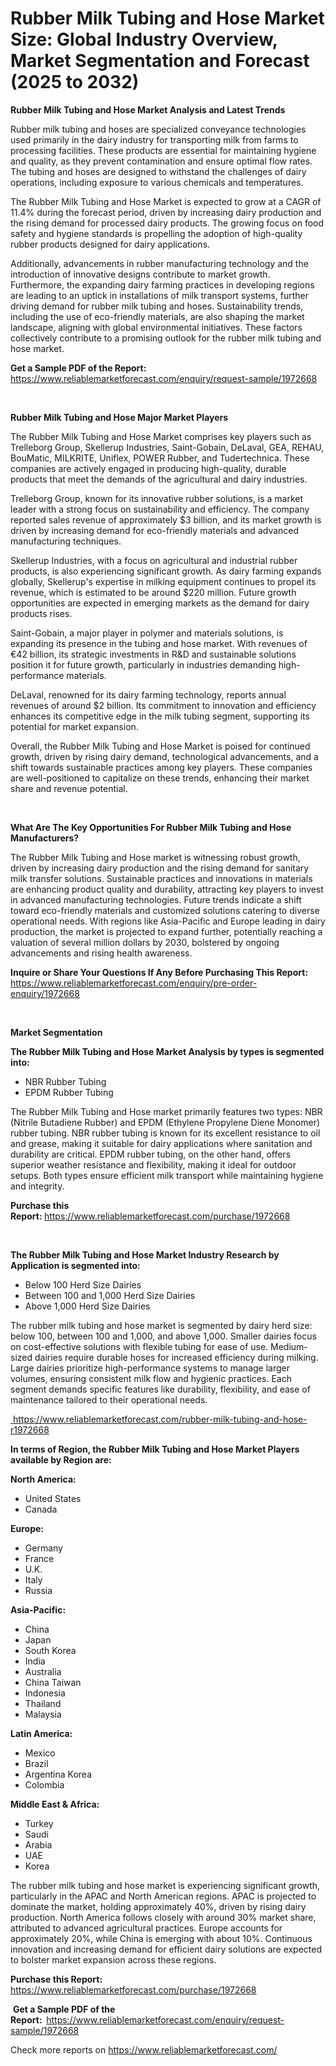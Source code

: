 <p><h1>Rubber Milk Tubing and Hose Market Size: Global Industry Overview, Market Segmentation and Forecast (2025 to 2032)</h1></p><p><strong>Rubber Milk Tubing and Hose Market Analysis and Latest Trends</strong></p>
<p><p>Rubber milk tubing and hoses are specialized conveyance technologies used primarily in the dairy industry for transporting milk from farms to processing facilities. These products are essential for maintaining hygiene and quality, as they prevent contamination and ensure optimal flow rates. The tubing and hoses are designed to withstand the challenges of dairy operations, including exposure to various chemicals and temperatures.</p><p>The Rubber Milk Tubing and Hose Market is expected to grow at a CAGR of 11.4% during the forecast period, driven by increasing dairy production and the rising demand for processed dairy products. The growing focus on food safety and hygiene standards is propelling the adoption of high-quality rubber products designed for dairy applications. </p><p>Additionally, advancements in rubber manufacturing technology and the introduction of innovative designs contribute to market growth. Furthermore, the expanding dairy farming practices in developing regions are leading to an uptick in installations of milk transport systems, further driving demand for rubber milk tubing and hoses. Sustainability trends, including the use of eco-friendly materials, are also shaping the market landscape, aligning with global environmental initiatives. These factors collectively contribute to a promising outlook for the rubber milk tubing and hose market.</p></p>
<p><strong>Get a Sample PDF of the Report:&nbsp;</strong> <a href="https://www.reliablemarketforecast.com/enquiry/request-sample/1972668?utm_campaign=2479&utm_medium=2&utm_source=Github&utm_content=ia&utm_term=03042025&utm_id=rubber-milk-tubing-and-hose">https://www.reliablemarketforecast.com/enquiry/request-sample/1972668</a></p>
<p>&nbsp;</p>
<p><strong>Rubber Milk Tubing and Hose Major Market Players</strong></p>
<p><p>The Rubber Milk Tubing and Hose Market comprises key players such as Trelleborg Group, Skellerup Industries, Saint-Gobain, DeLaval, GEA, REHAU, BouMatic, MILKRITE, Uniflex, POWER Rubber, and Tudertechnica. These companies are actively engaged in producing high-quality, durable products that meet the demands of the agricultural and dairy industries.</p><p>Trelleborg Group, known for its innovative rubber solutions, is a market leader with a strong focus on sustainability and efficiency. The company reported sales revenue of approximately $3 billion, and its market growth is driven by increasing demand for eco-friendly materials and advanced manufacturing techniques.</p><p>Skellerup Industries, with a focus on agricultural and industrial rubber products, is also experiencing significant growth. As dairy farming expands globally, Skellerup's expertise in milking equipment continues to propel its revenue, which is estimated to be around $220 million. Future growth opportunities are expected in emerging markets as the demand for dairy products rises.</p><p>Saint-Gobain, a major player in polymer and materials solutions, is expanding its presence in the tubing and hose market. With revenues of €42 billion, its strategic investments in R&D and sustainable solutions position it for future growth, particularly in industries demanding high-performance materials.</p><p>DeLaval, renowned for its dairy farming technology, reports annual revenues of around $2 billion. Its commitment to innovation and efficiency enhances its competitive edge in the milk tubing segment, supporting its potential for market expansion.</p><p>Overall, the Rubber Milk Tubing and Hose Market is poised for continued growth, driven by rising dairy demand, technological advancements, and a shift towards sustainable practices among key players. These companies are well-positioned to capitalize on these trends, enhancing their market share and revenue potential.</p></p>
<p>&nbsp;</p>
<p><strong>What Are The Key Opportunities For Rubber Milk Tubing and Hose Manufacturers?</strong></p>
<p><p>The Rubber Milk Tubing and Hose market is witnessing robust growth, driven by increasing dairy production and the rising demand for sanitary milk transfer solutions. Sustainable practices and innovations in materials are enhancing product quality and durability, attracting key players to invest in advanced manufacturing technologies. Future trends indicate a shift toward eco-friendly materials and customized solutions catering to diverse operational needs. With regions like Asia-Pacific and Europe leading in dairy production, the market is projected to expand further, potentially reaching a valuation of several million dollars by 2030, bolstered by ongoing advancements and rising health awareness.</p></p>
<p><strong>Inquire or Share Your Questions If Any Before Purchasing This Report:</strong> <a href="https://www.reliablemarketforecast.com/enquiry/pre-order-enquiry/1972668?utm_campaign=2479&utm_medium=2&utm_source=Github&utm_content=ia&utm_term=03042025&utm_id=rubber-milk-tubing-and-hose">https://www.reliablemarketforecast.com/enquiry/pre-order-enquiry/1972668</a></p>
<p>&nbsp;</p>
<p><strong>Market Segmentation</strong></p>
<p><strong>The Rubber Milk Tubing and Hose Market Analysis by types is segmented into:</strong></p>
<p><ul><li>NBR Rubber Tubing</li><li>EPDM Rubber Tubing</li></ul></p>
<p><p>The Rubber Milk Tubing and Hose market primarily features two types: NBR (Nitrile Butadiene Rubber) and EPDM (Ethylene Propylene Diene Monomer) rubber tubing. NBR rubber tubing is known for its excellent resistance to oil and grease, making it suitable for dairy applications where sanitation and durability are critical. EPDM rubber tubing, on the other hand, offers superior weather resistance and flexibility, making it ideal for outdoor setups. Both types ensure efficient milk transport while maintaining hygiene and integrity.</p></p>
<p><strong>Purchase this Report:&nbsp;</strong><a href="https://www.reliablemarketforecast.com/purchase/1972668?utm_campaign=2479&utm_medium=2&utm_source=Github&utm_content=ia&utm_term=03042025&utm_id=rubber-milk-tubing-and-hose">https://www.reliablemarketforecast.com/purchase/1972668</a></p>
<p>&nbsp;</p>
<p><strong>The Rubber Milk Tubing and Hose Market Industry Research by Application is segmented into:</strong></p>
<p><ul><li>Below 100 Herd Size Dairies</li><li>Between 100 and 1,000 Herd Size Dairies</li><li>Above 1,000 Herd Size Dairies</li></ul></p>
<p><p>The rubber milk tubing and hose market is segmented by dairy herd size: below 100, between 100 and 1,000, and above 1,000. Smaller dairies focus on cost-effective solutions with flexible tubing for ease of use. Medium-sized dairies require durable hoses for increased efficiency during milking. Large dairies prioritize high-performance systems to manage larger volumes, ensuring consistent milk flow and hygienic practices. Each segment demands specific features like durability, flexibility, and ease of maintenance tailored to their operational needs.</p></p>
<p><a href="https://www.reliablemarketforecast.com/rubber-milk-tubing-and-hose-r1972668?utm_campaign=2479&utm_medium=2&utm_source=Github&utm_content=ia&utm_term=03042025&utm_id=rubber-milk-tubing-and-hose">&nbsp;https://www.reliablemarketforecast.com/rubber-milk-tubing-and-hose-r1972668</a></p>
<p><strong>In terms of Region, the Rubber Milk Tubing and Hose Market Players available by Region are:</strong></p>
<p>
    <p> <strong> North America: </strong>
        <ul>
            <li>United States</li>
            <li>Canada</li>
        </ul>
        </p> 
    <p> <strong> Europe: </strong>
        <ul>
            <li>Germany</li>
            <li>France</li>
            <li>U.K.</li>
            <li>Italy</li>
            <li>Russia</li>
        </ul>
        </p> 
    <p> <strong> Asia-Pacific: </strong>
        <ul>
            <li>China</li>
            <li>Japan</li>
            <li>South Korea</li>
            <li>India</li>
            <li>Australia</li>
            <li>China Taiwan</li>
            <li>Indonesia</li>
            <li>Thailand</li>
            <li>Malaysia</li>
        </ul>
        </p> 
    <p> <strong> Latin America: </strong>
        <ul>
            <li>Mexico</li>
            <li>Brazil</li>
            <li>Argentina Korea</li>
            <li>Colombia</li>
        </ul>
        </p> 
    <p> <strong> Middle East & Africa: </strong>
        <ul>
            <li>Turkey</li>
            <li>Saudi</li>
            <li>Arabia</li>
            <li>UAE</li>
            <li>Korea</li>
        </ul>
    </p>
    </p>
<p><p>The rubber milk tubing and hose market is experiencing significant growth, particularly in the APAC and North American regions. APAC is projected to dominate the market, holding approximately 40%, driven by rising dairy production. North America follows closely with around 30% market share, attributed to advanced agricultural practices. Europe accounts for approximately 20%, while China is emerging with about 10%. Continuous innovation and increasing demand for efficient dairy solutions are expected to bolster market expansion across these regions.</p></p>
<p><strong>Purchase this Report: </strong><a href="https://www.reliablemarketforecast.com/purchase/1972668?utm_campaign=2479&utm_medium=2&utm_source=Github&utm_content=ia&utm_term=03042025&utm_id=rubber-milk-tubing-and-hose">https://www.reliablemarketforecast.com/purchase/1972668</a></p>
<p>&nbsp;<strong>Get a Sample PDF of the Report:&nbsp;&nbsp;</strong><a href="https://www.reliablemarketforecast.com/enquiry/request-sample/1972668?utm_campaign=2479&utm_medium=2&utm_source=Github&utm_content=ia&utm_term=03042025&utm_id=rubber-milk-tubing-and-hose">https://www.reliablemarketforecast.com/enquiry/request-sample/1972668</a></p>
<p><strong></strong></p>
<p>Check more reports on <a href="https://www.reliablemarketforecast.com/?utm_campaign=2479&utm_medium=2&utm_source=Github&utm_content=ia&utm_term=03042025&utm_id=rubber-milk-tubing-and-hose">https://www.reliablemarketforecast.com/</a></p>